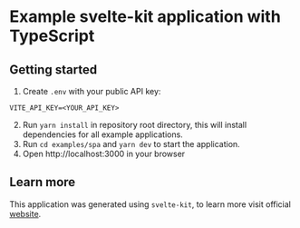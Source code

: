 # Example svelte-kit application with TypeScript

## Getting started

1. Create `.env` with your public API key:

```dotenv
VITE_API_KEY=<YOUR_API_KEY>
```

2. Run `yarn install` in repository root directory, this will install dependencies for all example applications.
3. Run `cd examples/spa` and `yarn dev` to start the application.
4. Open http://localhost:3000 in your browser

## Learn more

This application was generated using `svelte-kit`, to learn more visit official [website](https://kit.svelte.dev/).
